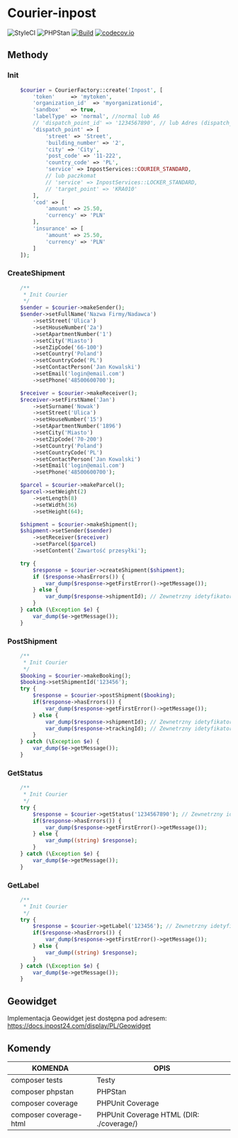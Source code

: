 # Courier-inpost

![StyleCI](https://github.styleci.io/repos/251561035/shield?style=flat&style=flat) ![PHPStan](https://img.shields.io/badge/PHPStan-level%205-brightgreen.svg?style=flat) [![Build](https://github.com/sylapi/courier-inpost/actions/workflows/build.yaml/badge.svg?event=push)](https://github.com/sylapi/courier-inpost/actions/workflows/build.yaml) [![codecov.io](https://codecov.io/github/sylapi/courier-inpost/coverage.svg)](https://codecov.io/github/sylapi/courier-inpost/)

## Methody

### Init

```php
    $courier = CourierFactory::create('Inpost', [
        'token'     => 'mytoken',
        'organization_id'  => 'myorganizationid',
        'sandbox'   => true,
        'labelType' => 'normal', //normal lub A6
        // 'dispatch_point_id' => '1234567890', // lub Adres (dispatch_point)
        'dispatch_point' => [
            'street' => 'Street',
            'building_number' => '2',
            'city' => 'City',
            'post_code' => '11-222',
            'country_code' => 'PL',
            'service' => InpostServices::COURIER_STANDARD,
            // lub paczkomat
            // 'service' => InpostServices::LOCKER_STANDARD,
            // 'target_point' => 'KRA010'
        ],
        'cod' => [
            'amount' => 25.50,
            'currency' => 'PLN'
        ],
        'insurance' => [
            'amount' => 25.50,
            'currency' => 'PLN'
        ]
    ]);
```

### CreateShipment

```php
    /**
     * Init Courier
     */
    $sender = $courier->makeSender();
    $sender->setFullName('Nazwa Firmy/Nadawca')
        ->setStreet('Ulica')
        ->setHouseNumber('2a')
        ->setApartmentNumber('1')
        ->setCity('Miasto')
        ->setZipCode('66-100')
        ->setCountry('Poland')
        ->setCountryCode('PL')
        ->setContactPerson('Jan Kowalski')
        ->setEmail('login@email.com')
        ->setPhone('48500600700');

    $receiver = $courier->makeReceiver();
    $receiver->setFirstName('Jan')
        ->setSurname('Nowak')
        ->setStreet('Ulica')
        ->setHouseNumber('15')
        ->setApartmentNumber('1896')
        ->setCity('Miasto')
        ->setZipCode('70-200')
        ->setCountry('Poland')
        ->setCountryCode('PL')
        ->setContactPerson('Jan Kowalski')
        ->setEmail('login@email.com')
        ->setPhone('48500600700');

    $parcel = $courier->makeParcel();
    $parcel->setWeight(2)
        ->setLength(8)
        ->setWidth(36)
        ->setHeight(64);

    $shipment = $courier->makeShipment();
    $shipment->setSender($sender)
        ->setReceiver($receiver)
        ->setParcel($parcel)
        ->setContent('Zawartość przesyłki');

    try {
        $response = $courier->createShipment($shipment);
        if ($response->hasErrors()) {
            var_dump($response->getFirstError()->getMessage());
        } else {
            var_dump($response->shipmentId); // Zewnetrzny idetyfikator zamowienia
        }
    } catch (\Exception $e) {
        var_dump($e->getMessage());
    }
```

### PostShipment

```php
    /**
     * Init Courier
     */
    $booking = $courier->makeBooking();
    $booking->setShipmentId('123456');
    try {
        $response = $courier->postShipment($booking);
        if($response->hasErrors()) {
            var_dump($response->getFirstError()->getMessage());
        } else {
            var_dump($response->shipmentId); // Zewnetrzny idetyfikator zamowienia
            var_dump($response->trackingId); // Zewnetrzny idetyfikator sledzenia przesylki
        }
    } catch (\Exception $e) {
        var_dump($e->getMessage());
    }
```

### GetStatus

```php
    /**
     * Init Courier
     */
    try {
        $response = $courier->getStatus('1234567890'); // Zewnetrzny idetyfikator sledzenia przesylki
        if($response->hasErrors()) {
            var_dump($response->getFirstError()->getMessage());
        } else {
            var_dump((string) $response);
        }
    } catch (\Exception $e) {
        var_dump($e->getMessage());
    }
```


### GetLabel

```php
    /**
     * Init Courier
     */
    try {
        $response = $courier->getLabel('123456'); // Zewnetrzny idetyfikator zamowienia
        if($response->hasErrors()) {
            var_dump($response->getFirstError()->getMessage());
        } else {
            var_dump((string) $response);
        }
    } catch (\Exception $e) {
        var_dump($e->getMessage());
    }
```

## Geowidget

Implementacja Geowidget jest dostępna pod adresem: https://docs.inpost24.com/display/PL/Geowidget

## Komendy

| KOMENDA | OPIS |
| ------ | ------ |
| composer tests | Testy |
| composer phpstan |  PHPStan |
| composer coverage | PHPUnit Coverage |
| composer coverage-html | PHPUnit Coverage HTML (DIR: ./coverage/) |

